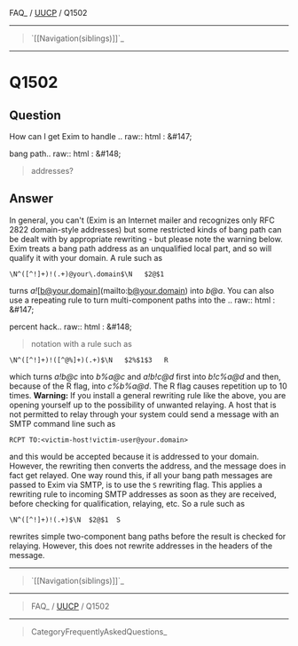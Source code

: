FAQ\_ / [UUCP](FAQ/UUCP) / Q1502

* * * * *

> \`[[Navigation(siblings)]]\`\_

* * * * *

Q1502
=====

Question
--------

How can I get Exim to handle .. raw:: html
:   &\#147;

bang path.. raw:: html
:   &\#148;

> addresses?

Answer
------

In general, you can't (Exim is an Internet mailer and recognizes only
RFC 2822 domain-style addresses) but some restricted kinds of bang path
can be dealt with by appropriate rewriting - but please note the warning
below. Exim treats a bang path address as an unqualified local part, and
so will qualify it with your domain. A rule such as

    \N^([^!]+)!(.+)@your\.domain$\N   $2@$1

turns *a!*[[b@your.domain](mailto:b@your.domain)](mailto:b@your.domain) into *b@a*. You can also use a repeating rule to turn multi-component paths into the .. raw:: html
:   &\#147;

percent hack.. raw:: html
:   &\#148;

> notation with a rule such as

    \N^([^!]+)!([^@%]+)(.+)$\N   $2%$1$3   R

which turns *a!b@c* into *b%a@c* and *a!b!c@d* first into *b!c%a@d* and
then, because of the R flag, into *c%b%a@d*. The R flag causes
repetition up to 10 times. **Warning:** If you install a general
rewriting rule like the above, you are opening yourself up to the
possibility of unwanted relaying. A host that is not permitted to relay
through your system could send a message with an SMTP command line such
as

    RCPT TO:<victim-host!victim-user@your.domain>

and this would be accepted because it is addressed to your domain.
However, the rewriting then converts the address, and the message does
in fact get relayed. One way round this, if all your bang path messages
are passed to Exim via SMTP, is to use the `S` rewriting flag. This
applies a rewriting rule to incoming SMTP addresses as soon as they are
received, before checking for qualification, relaying, etc. So a rule
such as

    \N^([^!]+)!(.+)$\N  $2@$1  S

rewrites simple two-component bang paths before the result is checked
for relaying. However, this does not rewrite addresses in the headers of
the message.

* * * * *

> \`[[Navigation(siblings)]]\`\_

* * * * *

> FAQ\_ / [UUCP](FAQ/UUCP) / Q1502

* * * * *

> CategoryFrequentlyAskedQuestions\_
